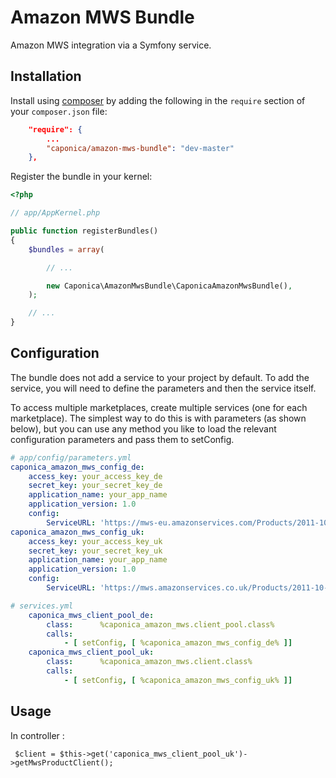 Amazon MWS Bundle
=================

Amazon MWS integration via a Symfony service.

Installation
------------

Install using [composer](http://getcomposer.org) by adding the following in the `require` section of your `composer.json` file:

``` json
    "require": {
        ...
        "caponica/amazon-mws-bundle": "dev-master"
    },
```

Register the bundle in your kernel:

``` php
<?php

// app/AppKernel.php

public function registerBundles()
{
    $bundles = array(

        // ...

        new Caponica\AmazonMwsBundle\CaponicaAmazonMwsBundle(),
    );

    // ...
}
```


Configuration
-------------

The bundle does not add a service to your project by default. To add the service,
you will need to define the parameters and then the service itself.

To access multiple marketplaces, create multiple services (one for each marketplace).
The simplest way to do this is with parameters (as shown below), but you can use any
method you like to load the relevant configuration parameters and pass them to setConfig.

``` yaml
# app/config/parameters.yml
caponica_amazon_mws_config_de:
    access_key: your_access_key_de
    secret_key: your_secret_key_de
    application_name: your_app_name
    application_version: 1.0
    config:
        ServiceURL: 'https://mws-eu.amazonservices.com/Products/2011-10-01'
caponica_amazon_mws_config_uk:
    access_key: your_access_key_uk
    secret_key: your_secret_key_uk
    application_name: your_app_name
    application_version: 1.0
    config:
        ServiceURL: 'https://mws.amazonservices.co.uk/Products/2011-10-01'
```

``` yaml
# services.yml
    caponica_mws_client_pool_de:
        class:      %caponica_amazon_mws.client_pool.class%
        calls:
            - [ setConfig, [ %caponica_amazon_mws_config_de% ]]
    caponica_mws_client_pool_uk:
        class:      %caponica_amazon_mws.client.class%
        calls:
            - [ setConfig, [ %caponica_amazon_mws_config_uk% ]]
```


Usage
-----

In controller :

     $client = $this->get('caponica_mws_client_pool_uk')->getMwsProductClient();
